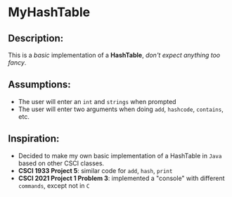 # MyHashTable

## Description:
This is a *basic* implementation of a **HashTable**, *don't expect anything too fancy*.

## Assumptions:
 - The user will enter an `int` and `strings` when prompted
 - The user will enter two arguments when doing `add`, `hashcode`, `contains`, etc.
 
## Inspiration:
 - Decided to make my own basic implementation of a HashTable in `Java` based on other CSCI classes.
 - **CSCI 1933 Project 5**: similar code for `add`, `hash`, `print`
 - **CSCI 2021 Project 1 Problem 3**: implemented a "console" with different `commands`, except not in `C`
